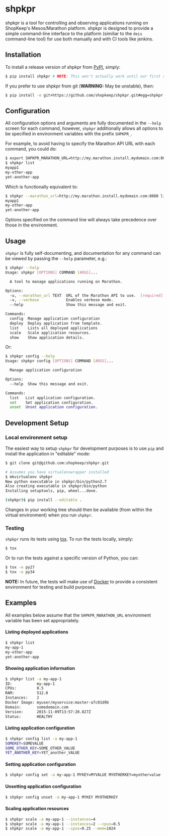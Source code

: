 shpkpr
======

shpkpr is a tool for controlling and observing applications running on ShopKeep's Mesos/Marathon platform. shpkpr is designed to provide a simple command-line interface to the platform (similiar to the `deis` command-line tool) for use both manually and with CI tools like jenkins.


## Installation

To install a release version of shpkpr from [PyPI](https://pypi.python.org), simply:

```bash
$ pip install shpkpr # NOTE: This won't actually work until our first release
```

If you prefer to use shpkpr from git (**WARNING:** May be unstable), then:

```bash
$ pip install -e git+https://github.com/shopkeep/shpkpr.git#egg=shpkpr
```


## Configuration

All configuration options and arguments are fully documented in the `--help` screen for each command, however, `shpkpr` additionally allows all options to be specified in environment variables with the prefix `SHPKPR_`.

For example, to avoid having to specify the Marathon API URL with each command, you could do:

```bash
$ export SHPKPR_MARATHON_URL=http://my.marathon.install.mydomain.com:8080
$ shpkpr list
myapp1
my-other-app
yet-another-app
```

Which is functionally equivalent to:

```bash
$ shpkpr --marathon_url=http://my.marathon.install.mydomain.com:8080 list
myapp1
my-other-app
yet-another-app
```

Options specified on the command line will always take precedence over those in the environment.


## Usage

`shpkpr` is fully self-documenting, and documentation for any command can be viewed by passing the `--help` parameter, e.g.:

```bash
$ shpkpr --help
Usage: shpkpr [OPTIONS] COMMAND [ARGS]...

  A tool to manage applications running on Marathon.

Options:
  -u, --marathon_url TEXT  URL of the Marathon API to use.  [required]
  -v, --verbose            Enables verbose mode.
  --help                   Show this message and exit.

Commands:
  config  Manage application configuration
  deploy  Deploy application from template.
  list    Lists all deployed applications
  scale   Scale application resources.
  show    Show application details.
```

Or:

```bash
$ shpkpr config --help
Usage: shpkpr config [OPTIONS] COMMAND [ARGS]...

  Manage application configuration

Options:
  --help  Show this message and exit.

Commands:
  list   List application configuration.
  set    Set application configuration.
  unset  Unset application configuration.
```


## Development Setup

### Local environment setup

The easiest way to setup `shpkpr` for development purposes is to use `pip` and install the application in "editable" mode:

```bash
$ git clone git@github.com:shopkeep/shpkpr.git

# Assumes you have virtualenvwrapper installed
$ mkvirtualenv shpkpr
New python executable in shpkpr/bin/python2.7
Also creating executable in shpkpr/bin/python
Installing setuptools, pip, wheel...done.

(shpkpr)$ pip install --editable .
```

Changes in your working tree should then be available (from within the virtual environment) when you run `shpkpr`.

### Testing

`shpkpr` runs its tests using [tox](https://tox.readthedocs.org/en/latest/). To run the tests locally, simply:

```bash
$ tox
```

Or to run the tests against a specific version of Python, you can:

```bash
$ tox -e py27
$ tox -e py34
```

**NOTE:** In future, the tests will make use of [Docker](http://docker.com) to provide a consistent environment for testing and build purposes.


## Examples

All examples below assume that the `SHPKPR_MARATHON_URL` environment variable has been set appropriately.

#### Listing deployed applications

```bash
$ shpkpr list
my-app-1
my-other-app
yet-another-app
```

#### Showing application information

```bash
$ shpkpr list -a my-app-1
ID:           my-app-1
CPUs:         0.5
RAM:          512.0
Instances:    2
Docker Image: myuser/myservice:master-a7c01d9b
Domain:       somedomain.com
Version:      2015-11-09T13:57:20.827Z
Status:       HEALTHY
```

#### Listing application configuration

```bash
$ shpkpr config list -a my-app-1
SOMEKEY=SOMEVALUE
SOME_OTHER_KEY=SOME_OTHER_VALUE
YET_ANOTHER_KEY=YET_another_VALUE
```

#### Setting application configuration

```bash
$ shpkpr config set -a my-app-1 MYKEY=MYVALUE MYOTHERKEY=myothervalue
```

#### Unsetting application configuration

```bash
$ shpkpr config unset -a my-app-1 MYKEY MYOTHERKEY
```

#### Scaling application resources

```bash
$ shpkpr scale -a my-app-1 --instances=4
$ shpkpr scale -a my-app-1 --instances=2 --cpus=0.5
$ shpkpr scale -a my-app-1 --cpus=0.25 --mem=1024
```

